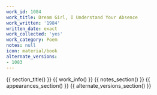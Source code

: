 ```yaml
---
work_id: 1084
work_title: Dream Girl, I Understand Your Absence
work_written: '1984'
written_date: exact
work_collected: 'yes'
work_category: Poem
notes: null
icon: material/book
alternate_versions:
- 1083
---
```


{{ section_title() }}
{{ work_info() }}
{{ notes_section() }}
{{ appearances_section() }}
{{ alternate_versions_section() }}